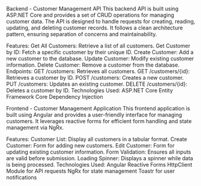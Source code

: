 Backend - Customer Management API
This backend API is built using ASP.NET Core and provides a set of CRUD operations for managing customer data. The API is designed to handle requests for creating, reading, updating, and deleting customer records. It follows a clean architecture pattern, ensuring separation of concerns and maintainability.

Features:
Get All Customers: Retrieve a list of all customers.
Get Customer by ID: Fetch a specific customer by their unique ID.
Create Customer: Add a new customer to the database.
Update Customer: Modify existing customer information.
Delete Customer: Remove a customer from the database.
Endpoints:
GET /customers: Retrieves all customers.
GET /customers/{id}: Retrieves a customer by ID.
POST /customers: Creates a new customer.
PUT /customers: Updates an existing customer.
DELETE /customers/{id}: Deletes a customer by ID.
Technologies Used:
ASP.NET Core
Entity Framework Core
Dependency Injection

Frontend - Customer Management Application
This frontend application is built using Angular and provides a user-friendly interface for managing customers. It leverages reactive forms for efficient form handling and state management via NgRx.

Features:
Customer List: Display all customers in a tabular format.
Create Customer: Form for adding new customers.
Edit Customer: Form for updating existing customer information.
Form Validation: Ensures all inputs are valid before submission.
Loading Spinner: Displays a spinner while data is being processed.
Technologies Used:
Angular
Reactive Forms
HttpClient Module for API requests
NgRx for state management
Toastr for user notifications